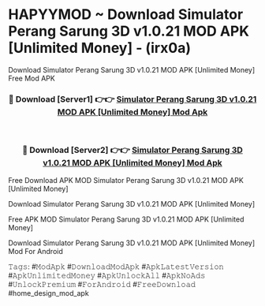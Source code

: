 # HAPYYMOD ~ Download Simulator Perang Sarung 3D v1.0.21 MOD APK [Unlimited Money] - (irx0a)
Download Simulator Perang Sarung 3D v1.0.21 MOD APK [Unlimited Money] Free Mod APK

<div align="center">
<h3>🔴 Download [Server1] 👉👉 <a href="https://apk-comot.site?title=Simulator_Perang_Sarung_3D_v1.0.21_MOD_APK_[Unlimited_Money]">Simulator Perang Sarung 3D v1.0.21 MOD APK [Unlimited Money] Mod Apk</a></h3><br>

<h3>🔴 Download [Server2] 👉👉 <a href="https://apk-comot.site?title=Simulator_Perang_Sarung_3D_v1.0.21_MOD_APK_[Unlimited_Money]">Simulator Perang Sarung 3D v1.0.21 MOD APK [Unlimited Money] Mod Apk</a></h3>
</div>


Free Download APK MOD Simulator Perang Sarung 3D v1.0.21 MOD APK [Unlimited Money]

Download Simulator Perang Sarung 3D v1.0.21 MOD APK [Unlimited Money] 

Free APK MOD Simulator Perang Sarung 3D v1.0.21 MOD APK [Unlimited Money] 

Download Simulator Perang Sarung 3D v1.0.21 MOD APK [Unlimited Money] Mod For Android

𝚃𝚊𝚐𝚜: #𝙼𝚘𝚍𝙰𝚙𝚔 #𝙳𝚘𝚠𝚗𝚕𝚘𝚊𝚍𝙼𝚘𝚍𝙰𝚙𝚔 #𝙰𝚙𝚔𝙻𝚊𝚝𝚎𝚜𝚝𝚅𝚎𝚛𝚜𝚒𝚘𝚗 #𝙰𝚙𝚔𝚄𝚗𝚕𝚒𝚖𝚒𝚝𝚎𝚍𝙼𝚘𝚗𝚎𝚢 #𝙰𝚙𝚔𝚄𝚗𝚕𝚘𝚌𝚔𝙰𝚕𝚕 #𝙰𝚙𝚔𝙽𝚘𝙰𝚍𝚜 #𝚄𝚗𝚕𝚘𝚌𝚔𝙿𝚛𝚎𝚖𝚒𝚞𝚖 #𝙵𝚘𝚛𝙰𝚗𝚍𝚛𝚘𝚒𝚍 #𝙵𝚛𝚎𝚎𝙳𝚘𝚠𝚗𝚕𝚘𝚊𝚍 #home_design_mod_apk
